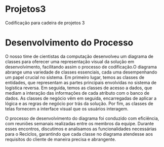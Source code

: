 # Projetos3
Codificação para cadeira de projetos 3

# Desenvolvimento do Processo

O nosso time de cientistas da computação desenvolveu um diagrama de classes para oferecer uma representação visual da solução em desenvolvimento, facilitando assim o processo de codificação.O diagrama abrange uma variedade de classes essenciais, cada uma desempenhando um papel crucial no sistema. Em primeiro lugar, temos as classes de entidades, que representam as partes principais envolvidas no sistema de logística reversa. Em seguida, temos as classes de acesso a dados, que mediam a interação das informações de cada atributo com o banco de dados. As classes de negócio vêm em seguida, encarregadas de aplicar a lógica e as regras de negócio por trás da solução. Por fim, as classes de telas fornecem a interface visual que os usuários interagem. 

O processo de desenvolvimento do diagrama foi conduzido com eficiência, com reuniões semanais realizadas entre os membros da equipe. Durante esses encontros, discutimos e analisamos as funcionalidades necessárias para o Reciclos, garantindo que cada classe no diagrama atendesse aos requisitos do cliente de maneira precisa e abrangente.
